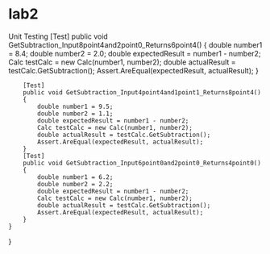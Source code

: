 # lab2
Unit Testing
[Test]
        public void GetSubtraction_Input8point4and2point0_Returns6point4()
        {
            double number1 = 8.4;
            double number2 = 2.0;
            double expectedResult = number1 - number2;
            Calc testCalc = new Calc(number1, number2);
            double actualResult = testCalc.GetSubtraction();
            Assert.AreEqual(expectedResult, actualResult);
        }

        [Test]
        public void GetSubtraction_Input4point4and1point1_Returns8point4()
        {
            double number1 = 9.5;
            double number2 = 1.1;
            double expectedResult = number1 - number2;
            Calc testCalc = new Calc(number1, number2);
            double actualResult = testCalc.GetSubtraction();
            Assert.AreEqual(expectedResult, actualResult);
        }
        [Test]
        public void GetSubtraction_Input6point0and2point0_Returns4point0()
        {
            double number1 = 6.2;
            double number2 = 2.2;
            double expectedResult = number1 - number2;
            Calc testCalc = new Calc(number1, number2);
            double actualResult = testCalc.GetSubtraction();
            Assert.AreEqual(expectedResult, actualResult);
        }
    }
}
